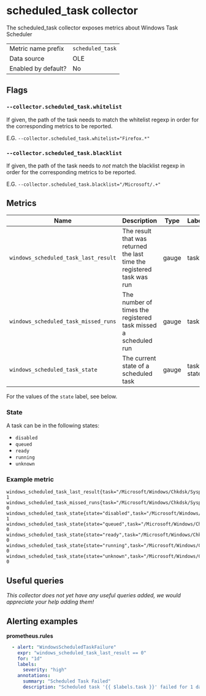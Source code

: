 # scheduled_task collector

The scheduled_task collector exposes metrics about Windows Task Scheduler

|||
-|-
Metric name prefix  | `scheduled_task`
Data source         | OLE
Enabled by default? | No

## Flags

### `--collector.scheduled_task.whitelist`

If given, the path of the task needs to match the whitelist regexp in order for the corresponding metrics to be reported.

E.G. `--collector.scheduled_task.whitelist="Firefox.*"`

### `--collector.scheduled_task.blacklist`

If given, the path of the task needs to *not* match the blacklist regexp in order for the corresponding metrics to be reported.

E.G. `--collector.scheduled_task.blacklist="/Microsoft/.+"`

## Metrics

Name | Description | Type | Labels
-----|-------------|------|-------
`windows_scheduled_task_last_result` | The result that was returned the last time the registered task was run | gauge | task
`windows_scheduled_task_missed_runs` | The number of times the registered task missed a scheduled run | gauge | task
`windows_scheduled_task_state` | The current state of a scheduled task | gauge | task, state

For the values of the `state` label, see below.

### State

A task can be in the following states:
- `disabled`
- `queued`
- `ready`
- `running`
- `unknown`


### Example metric

```
windows_scheduled_task_last_result{task="/Microsoft/Windows/Chkdsk/SyspartRepair"} 1
windows_scheduled_task_missed_runs{task="/Microsoft/Windows/Chkdsk/SyspartRepair"} 0
windows_scheduled_task_state{state="disabled",task="/Microsoft/Windows/Chkdsk/SyspartRepair"} 1
windows_scheduled_task_state{state="queued",task="/Microsoft/Windows/Chkdsk/SyspartRepair"} 0
windows_scheduled_task_state{state="ready",task="/Microsoft/Windows/Chkdsk/SyspartRepair"} 0
windows_scheduled_task_state{state="running",task="/Microsoft/Windows/Chkdsk/SyspartRepair"} 0
windows_scheduled_task_state{state="unknown",task="/Microsoft/Windows/Chkdsk/SyspartRepair"} 0
```

## Useful queries
_This collector does not yet have any useful queries added, we would appreciate your help adding them!_

## Alerting examples
**prometheus.rules**
```yaml
  - alert: "WindowsScheduledTaskFailure"
    expr: "windows_scheduled_task_last_result == 0"
    for: "1d"
    labels:
      severity: "high"
    annotations:
      summary: "Scheduled Task Failed"
      description: "Scheduled task '{{ $labels.task }}' failed for 1 day"
```
